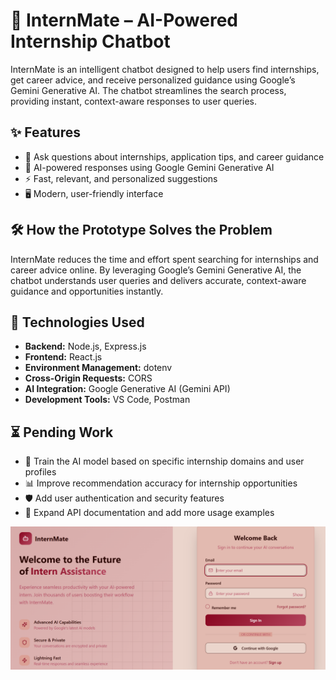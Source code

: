 # 🚀 InternMate – AI-Powered Internship Chatbot

InternMate is an intelligent chatbot designed to help users find internships, get career advice, and receive personalized guidance using Google’s Gemini Generative AI. The chatbot streamlines the search process, providing instant, context-aware responses to user queries.

## ✨ Features

- 💬 Ask questions about internships, application tips, and career guidance
- 🤖 AI-powered responses using Google Gemini Generative AI
- ⚡ Fast, relevant, and personalized suggestions
- 🖥️ Modern, user-friendly interface

## 🛠️ How the Prototype Solves the Problem

InternMate reduces the time and effort spent searching for internships and career advice online. By leveraging Google’s Gemini Generative AI, the chatbot understands user queries and delivers accurate, context-aware guidance and opportunities instantly.

## 🧰 Technologies Used

- **Backend:** Node.js, Express.js
- **Frontend:** React.js
- **Environment Management:** dotenv
- **Cross-Origin Requests:** CORS
- **AI Integration:** Google Generative AI (Gemini API)
- **Development Tools:** VS Code, Postman

## ⏳ Pending Work

- 🧠 Train the AI model based on specific internship domains and user profiles
- 📊 Improve recommendation accuracy for internship opportunities
- 🛡️ Add user authentication and security features
- 📝 Expand API documentation and add more usage examples



![image alt](https://github.com/arpitm169/InternMate/blob/528c80017a5fa92c5dba1479444360fa4f39fce5/1.png)


